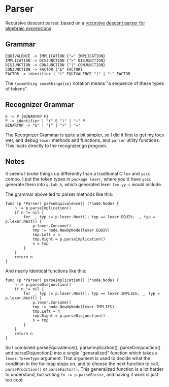# Parser

Recursive descent parser, based on a
[recursive descent parser for algebraic expressions](https://www.engr.mun.ca/~theo/Misc/exp_parsing.htm)

## Grammar

    EQUIVALENCE -> IMPLICATION {"=" IMPLICATION}
    IMPLICATION -> DISJUNCTION {">" DISJUNCTION}
    DISJUNCTION -> CONJUNCTION {"|" CONJUNCTION}
    CONJUNCTION -> FACTOR {"&" FACTOR}
    FACTOR -> identifier | "(" EQUIVALENCE ")" | "~" FACTOR

The `{something somethingelse}` notation means "a sequence of these types of tokens".

## Recognizer Grammar

    E -> P {BINARYOP P}
    P -> identifier | "(" E ")" | "~" P
    BINARYOP -> "&" | "|" | ">" | "="

The Recognizer Grammar is quite a bit simpler, so I did it first to get my toes wet,
and debug `lexer` methods and functions, and `parser` utility functions. This leads
directly to the recognizer.go program.

## Notes

It seems I broke things up differently than a traditional C `lex` and `yacc` combo.
I put the token types in `package lexer`, where you'd have `yacc` generate them
into `y.tab.h`, which generated lexer `lex.yy.c` would include.

The grammar above led to parser methods like this:

    func (p *Parser) parseEquivalence() (*node.Node) {
        n := p.parseImplication()
        if n != nil {
            for _, typ := p.lexer.Next(); typ == lexer.EQUIV; _, typ = p.lexer.Next() {
                p.lexer.Consume()
                tmp := node.NewOpNode(lexer.EQUIV)
                tmp.Left = n
                tmp.Right = p.parseImplication()
                n = tmp
            }
        }
        return n
    }

And nearly identical functions like this:

    func (p *Parser) parseImplication() (*node.Node) {
        n := p.parseDisjunction()
        if n != nil {
            for _, typ := p.lexer.Next(); typ == lexer.IMPLIES; _, typ = p.lexer.Next() {
                p.lexer.Consume()
                tmp := node.NewOpNode(lexer.IMPLIES)
                tmp.Left = n
                tmp.Right = p.parseDisjunction()
                n = tmp
            }
        }
        return n
    }

So I combined parseEquivalence(), parseImplication(), parseConjunction()
and parseDisjunction() into a single "generalized" function which takes
a `lexer.TokenType` argument. That argument is used to decide what the
condition in the for-loop stops on, and to choose the next function to
call, `parseProdction()` or `parseFactor()`. This generalized function
is a lot harder to understand, but writing `fn := p.parseFactor`, and having
it work is just too cool.

